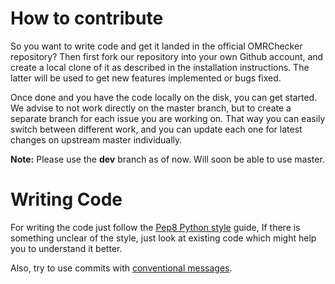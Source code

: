 # How to contribute
So you want to write code and get it landed in the official OMRChecker repository? 
Then first fork our repository into your own Github account, and create a local clone of it as described in the installation instructions. 
The latter will be used to get new features implemented or bugs fixed.

Once done and you have the code locally on the disk, you can get started. We advise to not work directly on the master branch, 
but to create a separate branch for each issue you are working on. That way you can easily switch between different work, 
and you can update each one for latest changes on upstream master individually. 

**Note:** Please use the **dev** branch as of now. Will soon be able to use master.
 
# Writing Code
For writing the code just follow the [Pep8 Python style](https://peps.python.org/pep-0008/) guide, If there is something unclear of the style, just look at existing code which might help you to understand it better.

Also, try to use commits with [conventional messages](https://www.conventionalcommits.org/en/v1.0.0/#summary). 
